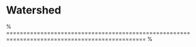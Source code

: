 # Watershed

<!-- La ligne de partage des eaux (_watershed_) considère l'image comme un carte topographique où :
* les régions de la segmentation sont les vallées
* les frontières entre régions sont les crêtes

Ainsi la {numref}`F:segmentation:watershed-moon` montre, pour une image de la Lune, ce que devrait être la carte topographique correspondante.
Cette carte est en fait la vue 3D de la norme du gradient de l'image.

```{figure} figs/segmentation-watershed-moon.png
---
height: 200px
name: F:segmentation:watershed-moon
---
Une image et son gradient (vu comme une image et comme un signal 3D, faisant apparaître le relief).
```

Le principe de la ligne de partage des eaux est donc :
1. de construire la carte d'élévation,
1. de remplir progressivement d'eau chaque bassin versant : l'eau apparaît tout en bas du relief,
1. de faire monter le niveau de l'eau,
1. lorsque deux bassins se rejoignent, la ligne de partage des eaux est marquée comme frontière.

La {numref}`F:segmentation:watershed-algo` schématise cet algorithme sur une coupe de l'image.

```{figure} figs/segmentation-watershed-algo.gif
---
height: 200px
name: F:segmentation:watershed-algo
---
Schématisation de l'algorithme de ligne de partage des eaux.
``` -->

<!-- Algorithme :
 \setlength{\fboxsep}{3mm}
 \colorbox{algobg}{\parbox{.9\textwidth}{
  Calculer le gradient (ou le Laplacien) de l'image.
  Les pixels ayant l'intensité la plus faible forment les bassins \phantom{\albar}\quad versants initiaux.
  Pour chaque niveau d'intensité $i$ :
  \albar Pour chaque groupe de pixels d'intensité $i$ :\\
  \albar\albar Si adjacent à exactement une région existante :\\\albar\albar\quad ajouter ces pixels dans cette région.\\
  \albar\albar Si adjacent à plusieurs régions simultanément :\\\albar\albar\quad marquer comme ligne de partage des eaux.
  \albar\albar Sinon, commencer une nouvelle région. -->

<!-- Une des limites de cette méthode apparaît lorsqu'il y a beaucoup de minima locaux dans le gradient.
Dit autrement, il y a trop de bassins versants très petits, qui sont alors autant de régions dans la segmentation.
Pour limiter ce nombre, on peut :
* lisser (avec un filtre passe-bas) le gradient avant d'appliquer l'algorithme,
* choisir manuellement les bassins versants d'intérêt avec des marqueurs,
* ou fusionner les minima locaux. -->

% =============================================================================================== %

<!-- ## Snakes

Contours actifs

Principe : à partir d'un contour initial proche de l'objet à segmenter,
le contour évolue de manière itérative et cherche à converger
vers les zones de fort gradient (= contour) sous certaines contraintes (forme, longueur, etc.).

Le contour est modélisé par un ensemble de points (x_i,y_i)
qui se déplacent légèrement à chaque itération pour déformer le contour.

  \includegraphics[width=7cm]{vincent117-1}

Le contour cherche à minimiser une énergie (ou fonction coût)
qui mesure la qualité de la segmentation :

  E_\text{totale} = E_\text{interne} + \lambda E_\text{externe}

* Énergie interne : encourage certaines configurations de forme
  (régularité, élasticité, a priori de forme, ...)
* Énergie externe : encourage le modèle à converger vers les contours des objets
  (zones de fort gradient)

% Différents types d'énergie interne :
%   \includegraphics[width=8cm]{vincent115} -->
